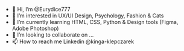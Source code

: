 - 👋 Hi, I’m @Eurydice777
- 👀 I’m interested in UX/UI Design, Psychology, Fashion & Cats
- 🌱 I’m currently learning HTML, CSS, Python & Design tools (Figma, Adobe Photoshop)
- 💞️ I’m looking to collaborate on ...
- 📫 How to reach me Linkedin @kinga-klepczarek
